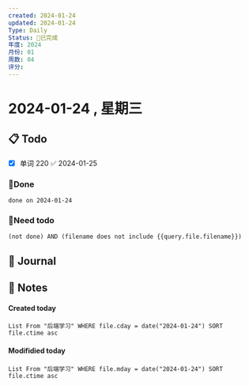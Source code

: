 ```yaml
---
created: 2024-01-24
updated: 2024-01-24
Type: Daily
Status: 🎃已完成
年度: 2024
月份: 01
周数: 04
评分:
---
```

# 2024-01-24 , 星期三

## 📋 Todo
- [x] 单词 220 ✅ 2024-01-25

### 🍰Done
```tasks
done on 2024-01-24
```
### 🍕Need todo

```tasks
(not done) AND (filename does not include {{query.file.filename}}) 
```
## 📆 Journal


## 📑 Notes


#### Created today

```dataview
List From "后端学习" WHERE file.cday = date("2024-01-24") SORT file.ctime asc
```


#### Modifidied today

```dataview
List From "后端学习" WHERE file.mday = date("2024-01-24") SORT file.ctime asc
```